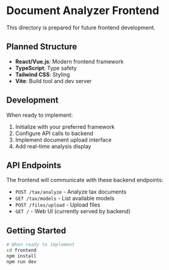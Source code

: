 # Document Analyzer Frontend

This directory is prepared for future frontend development.

## Planned Structure

- **React/Vue.js**: Modern frontend framework
- **TypeScript**: Type safety
- **Tailwind CSS**: Styling
- **Vite**: Build tool and dev server

## Development

When ready to implement:

1. Initialize with your preferred framework
2. Configure API calls to backend
3. Implement document upload interface
4. Add real-time analysis display

## API Endpoints

The frontend will communicate with these backend endpoints:

- `POST /tax/analyze` - Analyze tax documents
- `GET /tax/models` - List available models
- `POST /files/upload` - Upload files
- `GET /` - Web UI (currently served by backend)

## Getting Started

```bash
# When ready to implement
cd frontend
npm install
npm run dev
``` 